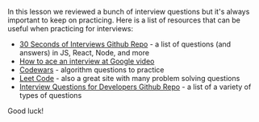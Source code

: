 
In this lesson we reviewed a bunch of interview questions but it's always important to keep on practicing. Here is a list of resources that can be useful when practicing for interviews:

-   [30 Seconds of Interviews Github Repo](https://github.com/30-seconds/30-seconds-of-interviews) - a list of questions (and answers) in JS, React, Node, and more
-   [How to ace an interview at Google video](https://www.youtube.com/watch?v=XKu_SEDAykw&feature=youtu.be)
-   [Codewars](https://www.codewars.com/) - algorithm questions to practice
-   [Leet Code](https://leetcode.com/) - also a great site with many problem solving questions
-   [Interview Questions for Developers Github Repo](https://github.com/h5bp/Front-end-Developer-Interview-Questions) - a list of a variety of types of questions

  

Good luck!